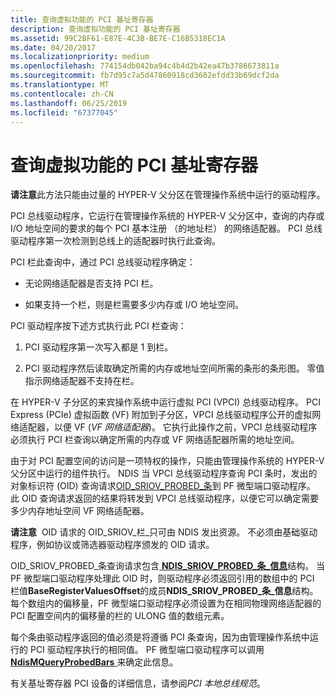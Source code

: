 ```yaml
---
title: 查询虚拟功能的 PCI 基址寄存器
description: 查询虚拟功能的 PCI 基址寄存器
ms.assetid: 99C2BF61-E87E-4C3B-BE7E-C16B5318EC1A
ms.date: 04/20/2017
ms.localizationpriority: medium
ms.openlocfilehash: 774154db042ba94c4b4d2b42ea47b3786673811a
ms.sourcegitcommit: fb7d95c7a5d47860918cd3602efdd33b69dcf2da
ms.translationtype: MT
ms.contentlocale: zh-CN
ms.lasthandoff: 06/25/2019
ms.locfileid: "67377045"
---
```

# <a name="querying-the-pci-base-address-registers-of-a-virtual-function"></a>查询虚拟功能的 PCI 基址寄存器

**请注意**此方法只能由过量的 HYPER-V 父分区在管理操作系统中运行的驱动程序。

PCI 总线驱动程序，它运行在管理操作系统的 HYPER-V 父分区中，查询的内存或 I/O 地址空间的要求的每个 PCI 基本注册 （的地址栏） 的网络适配器。 PCI 总线驱动程序第一次检测到总线上的适配器时执行此查询。

PCI 栏此查询中，通过 PCI 总线驱动程序确定：

-   无论网络适配器是否支持 PCI 栏。

-   如果支持一个栏，则是栏需要多少内存或 I/O 地址空间。

PCI 驱动程序按下述方式执行此 PCI 栏查询：

1.  PCI 驱动程序第一次写入都是 1 到栏。

2.  PCI 驱动程序然后读取确定所需的内存或地址空间所需的条形的条形图。 零值指示网络适配器不支持在栏。

在 HYPER-V 子分区的来宾操作系统中运行虚拟 PCI (VPCI) 总线驱动程序。 PCI Express (PCIe) 虚拟函数 (VF) 附加到子分区，VPCI 总线驱动程序公开的虚拟网络适配器，以便 VF (*VF 网络适配器*)。 它执行此操作之前，VPCI 总线驱动程序必须执行 PCI 栏查询以确定所需的内存或 VF 网络适配器所需的地址空间。

由于对 PCI 配置空间的访问是一项特权的操作，只能由管理操作系统的 HYPER-V 父分区中运行的组件执行。 NDIS 当 VPCI 总线驱动程序查询 PCI 条时，发出的对象标识符 (OID) 查询请求[OID\_SRIOV\_PROBED\_条](https://docs.microsoft.com/windows-hardware/drivers/network/oid-sriov-probed-bars)到 PF 微型端口驱动程序。 此 OID 查询请求返回的结果将转发到 VPCI 总线驱动程序，以便它可以确定需要多少内存地址空间 VF 网络适配器。

**请注意**  OID 请求的 OID\_SRIOV\_栏\_只可由 NDIS 发出资源。 不必须由基础驱动程序，例如协议或筛选器驱动程序颁发的 OID 请求。

 

OID\_SRIOV\_PROBED\_条查询请求包含[ **NDIS\_SRIOV\_PROBED\_条\_信息**](https://docs.microsoft.com/windows-hardware/drivers/ddi/content/ntddndis/ns-ntddndis-_ndis_sriov_probed_bars_info)结构。 当 PF 微型端口驱动程序处理此 OID 时，则驱动程序必须返回引用的数组中的 PCI 栏值**BaseRegisterValuesOffset**的成员**NDIS\_SRIOV\_PROBED\_条\_信息**结构。 每个数组内的偏移量，PF 微型端口驱动程序必须设置为在相同物理网络适配器的 PCI 配置空间内的偏移量的栏的 ULONG 值的数组元素。

每个条由驱动程序返回的值必须是将遵循 PCI 条查询，因为由管理操作系统中运行的 PCI 驱动程序执行的相同值。 PF 微型端口驱动程序可以调用[ **NdisMQueryProbedBars** ](https://docs.microsoft.com/windows-hardware/drivers/ddi/content/ndis/nf-ndis-ndismqueryprobedbars)来确定此信息。

有关基址寄存器 PCI 设备的详细信息，请参阅*PCI 本地总线规范*。

 

 





